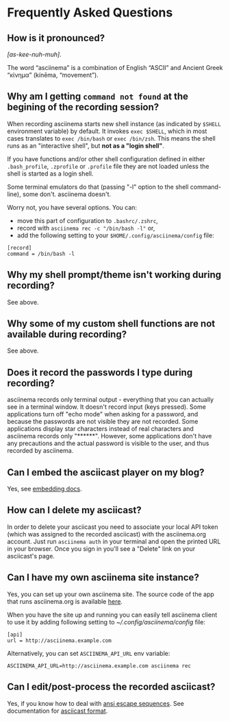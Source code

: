 # Frequently Asked Questions

## How is it pronounced?

_[as-kee-nuh-muh]_.

The word “asciinema” is a combination of English “ASCII” and Ancient Greek
“κίνημα” (kínēma, “movement”).

## Why am I getting `command not found` at the begining of the recording session?

When recording asciinema starts new shell instance (as indicated by `$SHELL`
environment variable) by default. It invokes `exec $SHELL`, which in most
cases translates to `exec /bin/bash` or `exec /bin/zsh`. This means the shell
runs as an "interactive shell", but **not as a "login shell"**.

If you have functions and/or other shell configuration defined in either
`.bash_profile`, `.zprofile` or `.profile` file they are not loaded unless the
shell is started as a login shell.

Some terminal emulators do that (passing "-l" option to the shell command-line),
some don't. asciinema doesn't.

Worry not, you have several options. You can:

* move this part of configuration to `.bashrc/.zshrc`,
* record with `asciinema rec -c "/bin/bash -l"` or,
* add the following setting to your `$HOME/.config/asciinema/config` file:

```
[record]
command = /bin/bash -l
```

## Why my shell prompt/theme isn't working during recording?

See above.

## Why some of my custom shell functions are not available during recording?

See above.

## Does it record the passwords I type during recording?

asciinema records only terminal output - everything that you can actually see
in a terminal window. It doesn't record input (keys pressed). Some
applications turn off "echo mode" when asking for a password, and because
the passwords are not visible they are not recorded. Some applications
display star characters instead of real characters and asciinema records
only "******". However, some applications don't have any precautions and
the actual password is visible to the user, and thus recorded by asciinema.

## Can I embed the asciicast player on my blog?

Yes, see [embedding docs](/docs/embedding).

## How can I delete my asciicast?

In order to delete your asciicast you need to associate your local API token
(which was assigned to the recorded asciicast) with the asciinema.org
account. Just run `asciinema auth` in your terminal and open the printed URL
in your browser.  Once you sign in you'll see a "Delete" link on your
asciicast's page.

## Can I have my own asciinema site instance?

Yes, you can set up your own asciinema site. The source code of the app that
runs asciinema.org is available
[here](https://github.com/asciinema/asciinema-server).

When you have the site up and running you can easily tell asciinema client to
use it by adding following setting to _~/.config/asciinema/config_ file:

    [api]
    url = http://asciinema.example.com

Alternatively, you can set `ASCIINEMA_API_URL` env variable:

    ASCIINEMA_API_URL=http://asciinema.example.com asciinema rec

## Can I edit/post-process the recorded asciicast?

Yes, if you know how to deal with [ansi escape
sequences](https://en.wikipedia.org/wiki/ANSI_escape_code). See documentation
for [asciicast
format](https://github.com/asciinema/asciinema/blob/master/doc/asciicast-v2.md).
